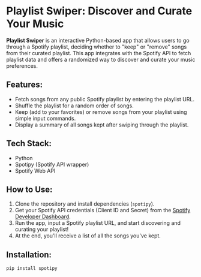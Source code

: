 # Playlist Swiper: Discover and Curate Your Music

**Playlist Swiper** is an interactive Python-based app that allows users to go through a Spotify playlist, deciding whether to "keep" or "remove" songs from their curated playlist. This app integrates with the Spotify API to fetch playlist data and offers a randomized way to discover and curate your music preferences.

## Features:
- Fetch songs from any public Spotify playlist by entering the playlist URL.
- Shuffle the playlist for a random order of songs.
- Keep (add to your favorites) or remove songs from your playlist using simple input commands.
- Display a summary of all songs kept after swiping through the playlist.

## Tech Stack:
- Python
- Spotipy (Spotify API wrapper)
- Spotify Web API

## How to Use:
1. Clone the repository and install dependencies (`spotipy`).
2. Get your Spotify API credentials (Client ID and Secret) from the [Spotify Developer Dashboard](https://developer.spotify.com/dashboard/applications).
3. Run the app, input a Spotify playlist URL, and start discovering and curating your playlist!
4. At the end, you'll receive a list of all the songs you've kept.

## Installation:
```bash
pip install spotipy
